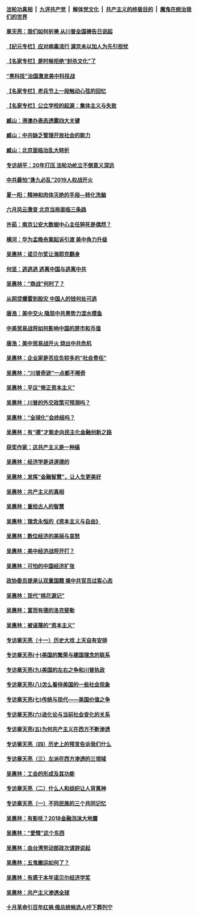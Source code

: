 

####  [法轮功真相](../../../../basic/blob/master/README.md?t=07011131) &nbsp;|&nbsp; [九评共产党](../../../../9ping.md/blob/master/README.md?t=07011131) &nbsp;|&nbsp; [解体党文化](../../../../jtdwh.md/blob/master/README.md?t=07011131)  &nbsp;|&nbsp; [共产主义的终极目的](../../../../gczydzjmd.md/blob/master/README.md?t=07011131) &nbsp;|&nbsp; [魔鬼在统治我们的世界](../../../../mgztzwmdsj.md/blob/master/README.md?t=07011131) 

#### [章天亮：我们如何祈祷 从川普全国祷告日说起](../pages/nsc423/n11944627.md?t=07011131) 

#### [【纪元专栏】应对病毒流行 渥京未以加人为先引担忧](../pages/nsc423/n11875714.md?t=07011131) 

#### [【名家专栏】是时候拒绝“封杀文化”了](../pages/nsc423/n11814093.md?t=07011131) 

#### [“黑科技”治国激发美中科技战](../pages/nsc423/n11638056.md?t=07011131) 

#### [【名家专栏】老兵节上一段触动心弦的回忆](../pages/nsc423/n11646016.md?t=07011131) 

#### [【名家专栏】公立学校的起源：集体主义与失败](../pages/nsc423/n11601833.md?t=07011131) 

#### [臧山：港澳办表态透露四大关键](../pages/nsc423/n11421628.md?t=07011131) 

#### [臧山：中共缺乏管理开放社会的能力](../pages/nsc423/n11407457.md?t=07011131) 

#### [臧山：北京面临治乱大转折](../pages/nsc423/n11406895.md?t=07011131) 

#### [专访胡平：20年打压 法轮功屹立不倒意义深远](../pages/nsc423/n11398800.md?t=07011131) 

#### [中共最怕“逢九必乱”2019人权战开火](../pages/nsc423/n11385248.md?t=07011131) 

#### [夏一阳：精神和肉体灭绝的手段—转化洗脑](../pages/nsc423/n11368250.md?t=07011131) 

#### [六月风云激变 北京当局面临三条路](../pages/nsc423/n11313668.md?t=07011131) 

#### [许茹：南京公安大数据中心主任猝死是偶然？](../pages/nsc423/n11064744.md?t=07011131) 

#### [横河：华为孟晚舟案起诉引渡 美中角力升级](../pages/nsc423/n11027230.md?t=07011131) 

#### [吴惠林：诺贝尔奖让海耶克翻身](../pages/nsc423/n10890049.md?t=07011131) 

#### [何坚：逃逃逃 逃离中国与逃离中共](../pages/nsc423/n10592891.md?t=07011131) 

#### [吴惠林：“商战”何时了？](../pages/nsc423/n10573558.md?t=07011131) 

#### [从网贷爆雷到股灾 中国人的钱何处可逃](../pages/nsc423/n10572800.md?t=07011131) 

#### [唐浩：美中交火 隐现中共黑势力混水摸鱼](../pages/nsc423/n10544040.md?t=07011131) 

#### [中美贸易战将如何影响中国的房市和币值](../pages/nsc423/n10543697.md?t=07011131) 

#### [唐浩：美中贸易战开火 烧出中共危机](../pages/nsc423/n10540126.md?t=07011131) 

#### [吴惠林：企业家是否应负较多的“社会责任”](../pages/nsc423/n10535022.md?t=07011131) 

#### [吴惠林：“川普奇迹”一点都不稀奇](../pages/nsc423/n10512808.md?t=07011131) 

#### [吴惠林：平议“修正资本主义”](../pages/nsc423/n10495724.md?t=07011131) 

#### [吴惠林：川普的外交政策可预测吗？](../pages/nsc423/n10462387.md?t=07011131) 

#### [吴惠林：“全球化”会终结吗？](../pages/nsc423/n10452838.md?t=07011131) 

#### [吴惠林：有“德”才能走向民主化金融创新之路](../pages/nsc423/n10432292.md?t=07011131) 

#### [获奖作家：这共产主义是一种癌](../pages/nsc423/n10431541.md?t=07011131) 

#### [吴惠林：经济学是讲道德的](../pages/nsc423/n10398014.md?t=07011131) 

#### [吴惠林：发挥“金融智慧”，让人生更美好](../pages/nsc423/n10375019.md?t=07011131) 

#### [吴惠林：共产主义的真相](../pages/nsc423/n10351394.md?t=07011131) 

#### [吴惠林：重拾古人的智慧](../pages/nsc423/n10337691.md?t=07011131) 

#### [吴惠林：理念永恒的《资本主义与自由》](../pages/nsc423/n10316274.md?t=07011131) 

#### [吴惠林：数位经济的美丽与哀愁](../pages/nsc423/n10292946.md?t=07011131) 

#### [吴惠林：美中经济战将开打？](../pages/nsc423/n10258825.md?t=07011131) 

#### [吴惠林：可怕的中国经济扩张](../pages/nsc423/n10219147.md?t=07011131) 

#### [政协委员提承认双重国籍 揭中共官员过客心态](../pages/nsc423/n10208809.md?t=07011131) 

#### [吴惠林：现代“桃花源记”](../pages/nsc423/n10185234.md?t=07011131) 

#### [吴惠林：富而有德的洛克斐勒](../pages/nsc423/n10142264.md?t=07011131) 

#### [吴惠林：被诬蔑的“资本主义”](../pages/nsc423/n10124816.md?t=07011131) 

#### [专访章天亮（十一）历史大戏 上天自有安排](../pages/nsc423/n10094905.md?t=07011131) 

#### [专访章天亮(十)美国的繁荣与建国理念的联系](../pages/nsc423/n10094899.md?t=07011131) 

#### [专访章天亮(九)美国的左右之争和川普执政](../pages/nsc423/n10094889.md?t=07011131) 

#### [专访章天亮(八)怎么看待美国的一些社会现象](../pages/nsc423/n10094857.md?t=07011131) 

#### [专访章天亮(七)传统与现代——美国价值之争](../pages/nsc423/n10093140.md?t=07011131) 

#### [专访章天亮(六)进化论与当前社会变化的关系](../pages/nsc423/n10092036.md?t=07011131) 

#### [专访章天亮(五)为何共产主义在西方不断渗透](../pages/nsc423/n10083620.md?t=07011131) 

#### [专访章天亮（四）历史上的预言告诉我们什么](../pages/nsc423/n10083606.md?t=07011131) 

#### [专访章天亮（三）左派在西方渗透的三领域](../pages/nsc423/n10081115.md?t=07011131) 

#### [吴惠林：工会的形成及其功能](../pages/nsc423/n10080633.md?t=07011131) 

#### [专访章天亮（二）什么人和组织让人背离神](../pages/nsc423/n10076637.md?t=07011131) 

#### [专访章天亮（一）不同民族的三个共同记忆](../pages/nsc423/n10074188.md?t=07011131) 

#### [吴惠林：有影呒？2018金融泡沫大地震](../pages/nsc423/n10040534.md?t=07011131) 

#### [吴惠林：“爱情”这个东西](../pages/nsc423/n10019423.md?t=07011131) 

#### [吴惠林：由台湾劳动部政次请辞说起](../pages/nsc423/n9979679.md?t=07011131) 

#### [吴惠林：五鬼搬运如何了？](../pages/nsc423/n9925338.md?t=07011131) 

#### [吴惠林：有感于本年诺贝尔经济学奖](../pages/nsc423/n9871883.md?t=07011131) 

#### [吴惠林：共产主义渗透全球](../pages/nsc423/n9812748.md?t=07011131) 

#### [十月革命引百年红祸 俄总统候选人吁下葬列宁](../pages/nsc423/n9810182.md?t=07011131) 

